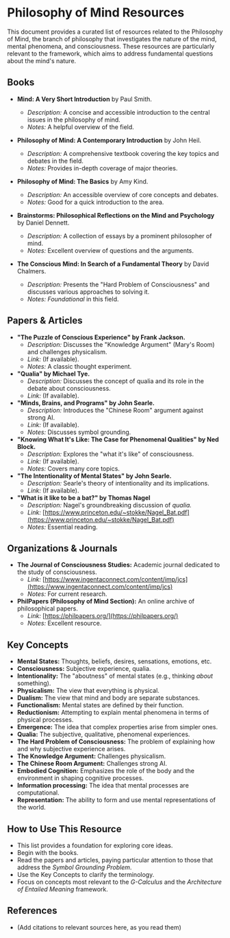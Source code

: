 # Philosophy of Mind Resources

This document provides a curated list of resources related to the Philosophy of Mind, the branch of philosophy that investigates the nature of the mind, mental phenomena, and consciousness. These resources are particularly relevant to the framework, which aims to address fundamental questions about the mind's nature.

## Books

*   **Mind: A Very Short Introduction** by Paul Smith.
    *   *Description:* A concise and accessible introduction to the central issues in the philosophy of mind.
    *   *Notes:* A helpful overview of the field.

*   **Philosophy of Mind: A Contemporary Introduction** by John Heil.
    *   *Description:* A comprehensive textbook covering the key topics and debates in the field.
    *   *Notes:* Provides in-depth coverage of major theories.

*   **Philosophy of Mind: The Basics** by Amy Kind.
    *   *Description:* An accessible overview of core concepts and debates.
    *   *Notes:* Good for a quick introduction to the area.

*   **Brainstorms: Philosophical Reflections on the Mind and Psychology** by Daniel Dennett.
    *   *Description:* A collection of essays by a prominent philosopher of mind.
    *   *Notes:* Excellent overview of questions and the arguments.

*   **The Conscious Mind: In Search of a Fundamental Theory** by David Chalmers.
    *   *Description:* Presents the "Hard Problem of Consciousness" and discusses various approaches to solving it.
    *   *Notes:* *Foundational* in this field.

## Papers & Articles

*   **"The Puzzle of Conscious Experience" by Frank Jackson.**
    *   *Description:* Discusses the "Knowledge Argument" (Mary's Room) and challenges physicalism.
    *   *Link:* (If available).
    *   *Notes:* A classic thought experiment.
*   **"Qualia" by Michael Tye.**
    *   *Description:* Discusses the concept of qualia and its role in the debate about consciousness.
    *   *Link:* (If available).
*   **"Minds, Brains, and Programs" by John Searle.**
    *   *Description:* Introduces the "Chinese Room" argument against strong AI.
    *   *Link:* (If available).
    *   *Notes:* Discusses symbol grounding.
*   **"Knowing What It's Like: The Case for Phenomenal Qualities" by Ned Block.**
    *   *Description:* Explores the "what it's like" of consciousness.
    *   *Link:* (If available).
    *   *Notes:* Covers many core topics.
*   **"The Intentionality of Mental States" by John Searle.**
    *   *Description:* Searle's theory of intentionality and its implications.
    *   *Link:* (If available).
*   **"What is it like to be a bat?" by Thomas Nagel**
    *   *Description:* Nagel's groundbreaking discussion of *qualia.*
    *   *Link:* [https://www.princeton.edu/~stokke/Nagel_Bat.pdf](https://www.princeton.edu/~stokke/Nagel_Bat.pdf)
    *   *Notes:* Essential reading.

## Organizations & Journals

*   **The Journal of Consciousness Studies:** Academic journal dedicated to the study of consciousness.
    *   *Link:* [https://www.ingentaconnect.com/content/imp/jcs](https://www.ingentaconnect.com/content/imp/jcs)
    *   *Notes:* For current research.
*   **PhilPapers (Philosophy of Mind Section):**  An online archive of philosophical papers.
    *   *Link:* [https://philpapers.org/](https://philpapers.org/)
    *   *Notes:* Excellent resource.

## Key Concepts

*   **Mental States:** Thoughts, beliefs, desires, sensations, emotions, etc.
*   **Consciousness:** Subjective experience, qualia.
*   **Intentionality:**  The "aboutness" of mental states (e.g., thinking *about* something).
*   **Physicalism:** The view that everything is physical.
*   **Dualism:** The view that mind and body are separate substances.
*   **Functionalism:** Mental states are defined by their function.
*   **Reductionism:** Attempting to explain mental phenomena in terms of physical processes.
*   **Emergence:** The idea that complex properties arise from simpler ones.
*   **Qualia:** The subjective, qualitative, phenomenal experiences.
*   **The Hard Problem of Consciousness:**  The problem of explaining how and why subjective experience arises.
*   **The Knowledge Argument:**  Challenges physicalism.
*   **The Chinese Room Argument:** Challenges strong AI.
*   **Embodied Cognition:** Emphasizes the role of the body and the environment in shaping cognitive processes.
*   **Information processing:** The idea that mental processes are computational.
*   **Representation:** The ability to form and use mental representations of the world.

## How to Use This Resource

*   This list provides a foundation for exploring core ideas.
*   Begin with the books.
*   Read the papers and articles, paying particular attention to those that address the *Symbol Grounding Problem*.
*   Use the Key Concepts to clarify the terminology.
*   Focus on concepts most relevant to the *G-Calculus* and the *Architecture of Entailed Meaning* framework.

## References

*   (Add citations to relevant sources here, as you read them)
